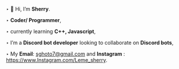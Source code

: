 ‣ 👋 Hi, I’m **Sherry**.

‣ **Coder/ Programmer**,

‣ currently learning **C++, Javascript**,

‣ I’m a **Discord bot developer** looking to collaborate on **Discord bots**,

‣ My **Email**: sghoto7@gmail.com and **Instagram** : https://www.Instagram.com/Leme_sherry.
